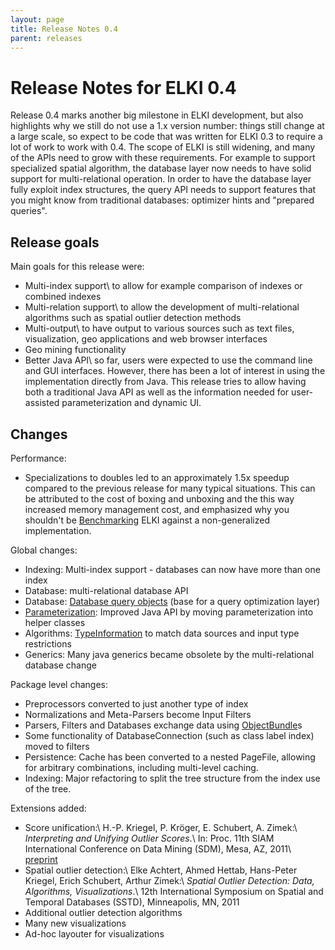 ```yaml
---
layout: page
title: Release Notes 0.4
parent: releases
---
```



Release Notes for ELKI 0.4
==========================

Release 0.4 marks another big milestone in ELKI development, but also highlights why we still do not use a 1.x version number: things still change at a large scale, so expect to be code that was written for ELKI 0.3 to require a lot of work to work with 0.4. The scope of ELKI is still widening, and many of the APIs need to grow with these requirements. For example to support specialized spatial algorithm, the database layer now needs to have solid support for multi-relational operation. In order to have the database layer fully exploit index structures, the query API needs to support features that you might know from traditional databases: optimizer hints and "prepared queries".

Release goals
-------------

Main goals for this release were:

* Multi-index support\\
to allow for example comparison of indexes or combined indexes
* Multi-relation support\\
to allow the development of multi-relational algorithms such as spatial outlier detection methods
* Multi-output\\
to have output to various sources such as text files, visualization, geo applications and web browser interfaces
* Geo mining functionality
* Better Java API\\
so far, users were expected to use the command line and GUI interfaces. However, there has been a lot of interest in using the implementation directly from Java. This release tries to allow having both a traditional Java API as well as the information needed for user-assisted parameterization and dynamic UI.

Changes
-------

Performance:

* Specializations to doubles led to an approximately 1.5x speedup compared to the previous release for many typical situations. This can be attributed to the cost of boxing and unboxing and the this way increased memory management cost, and emphasized why you shouldn't be [Benchmarking](/benchmarking) ELKI against a non-generalized implementation.

Global changes:

* Indexing: Multi-index support - databases can now have more than one index
* Database: multi-relational database API
* Database: [Database query objects](/dev/query) (base for a query optimization layer)
* [Parameterization](/dev/parameterization): Improved Java API by moving parameterization into helper classes
* Algorithms: [TypeInformation](/dev/typeinformation) to match data sources and input type restrictions
* Generics: Many java generics became obsolete by the multi-relational database change

Package level changes:

* Preprocessors converted to just another type of index
* Normalizations and Meta-Parsers become Input Filters
* Parsers, Filters and Databases exchange data using [ObjectBundle](/dev/object_bundle)s
* Some functionality of DatabaseConnection (such as class label index) moved to filters
* Persistence: Cache has been converted to a nested PageFile, allowing for arbitrary combinations, including multi-level caching.
* Indexing: Major refactoring to split the tree structure from the index use of the tree.

Extensions added:

* Score unification:\\
  H.-P. Kriegel, P. Kröger, E. Schubert, A. Zimek:\\
  *Interpreting and Unifying Outlier Scores*.\\
  In: Proc. 11th SIAM International Conference on Data Mining (SDM), Mesa, AZ, 2011\\
  [preprint](http://www.dbs.ifi.lmu.de/~zimek/publications/SDM2011/SDM11-outlier-preprint.pdf)
* Spatial outlier detection:\\
  Elke Achtert, Ahmed Hettab, Hans-Peter Kriegel, Erich Schubert, Arthur Zimek:\\
  *Spatial Outlier Detection: Data, Algorithms, Visualizations*.\\
  12th International Symposium on Spatial and Temporal Databases (SSTD), Minneapolis, MN, 2011
* Additional outlier detection algorithms
* Many new visualizations
* Ad-hoc layouter for visualizations


